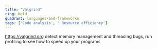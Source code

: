 ```yaml
---
title: "Valgrind"
ring: hold
quadrant: languages-and-frameworks
tags: ['Code analysis', ' Resource efficiency']
---
```

https://valgrind.org
detect memory management and threading bugs, run profiling to see how to speed up your programs
